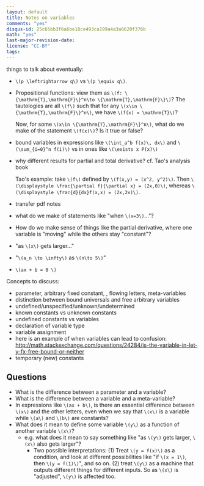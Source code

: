 ```yaml
---
layout: default
title: Notes on variables
comments: "yes"
disqus-id: 25c65bb3f6a6be18ce493ca199a4a3a6620f376b
math: "yes"
last-major-revision-date:
license: "CC-BY"
tags:
---
```


things to talk about eventually:

- `\(p \leftrightarrow q\)` vs `\(p \equiv q\)`.
- Propositional functions: view them as `\(f: \{\mathrm{T},\mathrm{F}\}^n\to
  \{\mathrm{T},\mathrm{F}\}\)`?
  The tautologies are all `\(f\)` such that for any `\(x\in \{\mathrm{T},\mathrm{F}\}^n\)`, we have `\(f(x) = \mathrm{T}\)`?

  Now, for some `\(x\in \{\mathrm{T},\mathrm{F}\}^n\)`, what do we make of the statement `\(f(x)\)`? Is it true or false?
- bound variables in expressions like `\(\int_a^b f(x)\, dx\)` and
  `\(\sum_{i=0}^n f(i)\)` vs in ones like `\(\exists x P(x)\)`
- why different results for partial and total derivative? cf. Tao's
  analysis book

    Tao's example: take `\(f\)` defined by `\(f(x,y) = (x^2, y^2)\)`.
    Then `\(\displaystyle \frac{\partial f}{\partial x} = (2x,0)\)`,
    whereas `\(\displaystyle \frac{d}{dx}f(x,x) = (2x,2x)\)`.
- transfer pdf notes
- what do we make of statements like "when `\(x=3\)`..."?
- How do we make sense of things like the partial derivative, where one variable is "moving" while the others stay "constant"?

- "as `\(x\)` gets larger..."

- "`\(a_n \to \infty\)` as `\(n\to 5\)`"


- `\(ax + b = 0 \)`

Concepts to discuss:

- parameter, arbitrary fixed constant, , flowing letters, meta-variables
- distinction between bound universals and free arbitrary variables
- undefined/unspecified/unknown/undetermined
- known constants vs unknown constants
- undefined constants vs variables
- declaration of variable type
- variable assignment
- here is an example of when variables can lead to confusion: http://math.stackexchange.com/questions/24284/is-the-variable-in-let-y-fx-free-bound-or-neither
- temporary (new) constants


## Questions

- What is the difference between a parameter and a variable?
- What is the difference between a variable and a meta-variable?
- In expressions like `\(ax + b\)`, is there an essential difference between `\(x\)` and the other letters, even when we say that `\(x\)` is a variable while `\(a\)` and `\(b\)` are constants?
- What does it mean to define some variable `\(y\)` as a function of another variable `\(x\)`?
    - e.g. what does it mean to say something like "as `\(y\)` gets larger, `\(x\)` also gets larger"?
        - Two possible interpretations: (1) Treat `\(y = f(x)\)` as a
          condition, and look at different possibilities like "if `\(x =
          1\)`, then `\(y = f(1)\)`", and so on. (2) treat `\(y\)` as a machine that outputs different things for different inputs. So as `\(x\)` is "adjusted", `\(y\)` is affected too.
